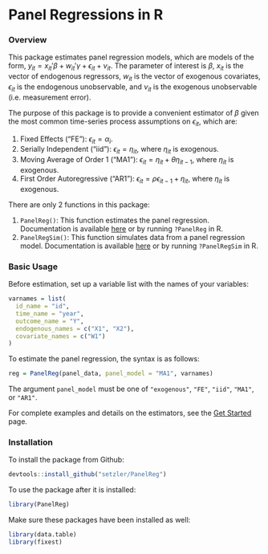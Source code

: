 Panel Regressions in R
================





### Overview

This package estimates panel regression models, which are models of the
form,
$y_{it} = x_{it}' \beta + w_{it}' \gamma + \epsilon_{it} + \nu_{it}$.
The parameter of interest is $\beta$, $x_{it}$ is the vector of
endogenous regressors, $w_{it}$ is the vector of exogenous covariates,
$\epsilon_{it}$ is the endogenous unobservable, and $\nu_{it}$ is the
exogenous unobservable (i.e. measurement error).

The purpose of this package is to provide a convenient estimator of
$\beta$ given the most common time-series process assumptions on
$\epsilon_{it}$, which are:

1.  Fixed Effects (“FE”): $\epsilon_{it} = \alpha_i$.
2.  Serially Independent (“iid”): $\epsilon_{it} = \eta_{it}$, where
    $\eta_{it}$ is exogenous.
3.  Moving Average of Order 1 (“MA1”):
    $\epsilon_{it} = \eta_{it} + \theta \eta_{it-1}$, where $\eta_{it}$
    is exogenous.
4.  First Order Autoregressive (“AR1”):
    $\epsilon_{it} = \rho \epsilon_{it-1} + \eta_{it}$, where
    $\eta_{it}$ is exogenous.

There are only 2 functions in this package:

1.  `PanelReg()`: This function estimates the panel regression.
    Documentation is available
    [here](https://setzler.github.io/PanelReg/reference/PanelReg.html)
    or by running `?PanelReg` in R.
2.  `PanelRegSim()`: This function simulates data from a panel
    regression model. Documentation is available
    [here](https://setzler.github.io/PanelReg/reference/PanelRegSim.html)
    or by running `?PanelRegSim` in R.

### Basic Usage

Before estimation, set up a variable list with the names of your
variables:

``` r
varnames = list(
  id_name = "id",
  time_name = "year",
  outcome_name = "Y",
  endogenous_names = c("X1", "X2"),
  covariate_names = c("W1")
)
```

To estimate the panel regression, the syntax is as follows:

``` r
reg = PanelReg(panel_data, panel_model = "MA1", varnames)
```

The argument `panel_model` must be one of `"exogenous"`, `"FE"`,
`"iid"`, `"MA1"`, or `"AR1"`.

For complete examples and details on the estimators, see the [Get
Started](https://setzler.github.io/PanelReg/articles/PanelReg.html)
page.

### Installation

To install the package from Github:

``` r
devtools::install_github("setzler/PanelReg")
```

To use the package after it is installed:

``` r
library(PanelReg)
```

Make sure these packages have been installed as well:

``` r
library(data.table)
library(fixest)
```
